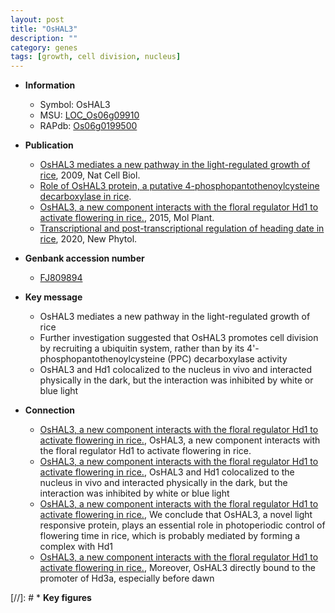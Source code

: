 ```yaml
---
layout: post
title: "OsHAL3"
description: ""
category: genes
tags: [growth, cell division, nucleus]
---
```


* **Information**  
    + Symbol: OsHAL3  
    + MSU: [LOC_Os06g09910](http://rice.plantbiology.msu.edu/cgi-bin/ORF_infopage.cgi?orf=LOC_Os06g09910)  
    + RAPdb: [Os06g0199500](http://rapdb.dna.affrc.go.jp/viewer/gbrowse_details/irgsp1?name=Os06g0199500)  

* **Publication**  
    + [OsHAL3 mediates a new pathway in the light-regulated growth of rice](http://www.ncbi.nlm.nih.gov/pubmed?term=OsHAL3+mediates+a+new+pathway+in+the+light-regulated+growth+of+rice%5BTitle%5D), 2009, Nat Cell Biol.
    + [Role of OsHAL3 protein, a putative 4-phosphopantothenoylcysteine decarboxylase in rice](Moscow).
    + [OsHAL3, a new component interacts with the floral regulator Hd1 to activate flowering in rice.](http://www.ncbi.nlm.nih.gov/pubmed?term=OsHAL3,+a+new+component+interacts+with+the+floral+regulator+Hd1+to+activate+flowering+in+rice.%5BTitle%5D), 2015, Mol Plant.
    + [Transcriptional and post-transcriptional regulation of heading date in rice](http://www.ncbi.nlm.nih.gov/pubmed?term=Transcriptional+and+post-transcriptional+regulation+of+heading+date+in+rice%5BTitle%5D), 2020, New Phytol.

* **Genbank accession number**  
    + [FJ809894](http://www.ncbi.nlm.nih.gov/nuccore/FJ809894)

* **Key message**  
    + OsHAL3 mediates a new pathway in the light-regulated growth of rice
    + Further investigation suggested that OsHAL3 promotes cell division by recruiting a ubiquitin system, rather than by its 4'-phosphopantothenoylcysteine (PPC) decarboxylase activity
    + OsHAL3 and Hd1 colocalized to the nucleus in vivo and interacted physically in the dark, but the interaction was inhibited by white or blue light

* **Connection**  
    + [OsHAL3, a new component interacts with the floral regulator Hd1 to activate flowering in rice.](http://www.ncbi.nlm.nih.gov/pubmed?term=OsHAL3,+a+new+component+interacts+with+the+floral+regulator+Hd1+to+activate+flowering+in+rice.%5BTitle%5D), OsHAL3, a new component interacts with the floral regulator Hd1 to activate flowering in rice.
    + [OsHAL3, a new component interacts with the floral regulator Hd1 to activate flowering in rice.](http://www.ncbi.nlm.nih.gov/pubmed?term=OsHAL3,+a+new+component+interacts+with+the+floral+regulator+Hd1+to+activate+flowering+in+rice.%5BTitle%5D), OsHAL3 and Hd1 colocalized to the nucleus in vivo and interacted physically in the dark, but the interaction was inhibited by white or blue light
    + [OsHAL3, a new component interacts with the floral regulator Hd1 to activate flowering in rice.](http://www.ncbi.nlm.nih.gov/pubmed?term=OsHAL3,+a+new+component+interacts+with+the+floral+regulator+Hd1+to+activate+flowering+in+rice.%5BTitle%5D), We conclude that OsHAL3, a novel light responsive protein, plays an essential role in photoperiodic control of flowering time in rice, which is probably mediated by forming a complex with Hd1
    + [OsHAL3, a new component interacts with the floral regulator Hd1 to activate flowering in rice.](http://www.ncbi.nlm.nih.gov/pubmed?term=OsHAL3,+a+new+component+interacts+with+the+floral+regulator+Hd1+to+activate+flowering+in+rice.%5BTitle%5D), Moreover, OsHAL3 directly bound to the promoter of Hd3a, especially before dawn

[//]: # * **Key figures**  


